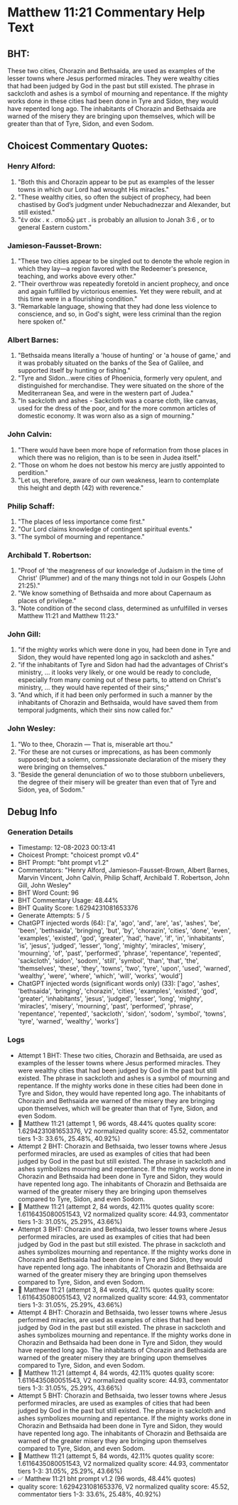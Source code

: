 # Matthew 11:21 Commentary Help Text

## BHT:
These two cities, Chorazin and Bethsaida, are used as examples of the lesser towns where Jesus performed miracles. They were wealthy cities that had been judged by God in the past but still existed. The phrase in sackcloth and ashes is a symbol of mourning and repentance. If the mighty works done in these cities had been done in Tyre and Sidon, they would have repented long ago. The inhabitants of Chorazin and Bethsaida are warned of the misery they are bringing upon themselves, which will be greater than that of Tyre, Sidon, and even Sodom.

## Choicest Commentary Quotes:
### Henry Alford:
1. "Both this and Chorazin appear to be put as examples of the lesser towns in which our Lord had wrought His miracles."
2. "These wealthy cities, so often the subject of prophecy, had been chastised by God’s judgment under Nebuchadnezzar and Alexander, but still existed."
3. "ἐν σάκ . κ . σποδῷ μετ . is probably an allusion to Jonah 3:6 , or to general Eastern custom."

### Jamieson-Fausset-Brown:
1. "These two cities appear to be singled out to denote the whole region in which they lay—a region favored with the Redeemer's presence, teaching, and works above every other."
2. "Their overthrow was repeatedly foretold in ancient prophecy, and once and again fulfilled by victorious enemies. Yet they were rebuilt, and at this time were in a flourishing condition."
3. "Remarkable language, showing that they had done less violence to conscience, and so, in God's sight, were less criminal than the region here spoken of."

### Albert Barnes:
1. "Bethsaida means literally a 'house of hunting' or 'a house of game,' and it was probably situated on the banks of the Sea of Galilee, and supported itself by hunting or fishing."
2. "Tyre and Sidon...were cities of Phoenicia, formerly very opulent, and distinguished for merchandise. They were situated on the shore of the Mediterranean Sea, and were in the western part of Judea."
3. "In sackcloth and ashes - Sackcloth was a coarse cloth, like canvas, used for the dress of the poor, and for the more common articles of domestic economy. It was worn also as a sign of mourning."

### John Calvin:
1. "There would have been more hope of reformation from those places in which there was no religion, than is to be seen in Judea itself."
2. "Those on whom he does not bestow his mercy are justly appointed to perdition."
3. "Let us, therefore, aware of our own weakness, learn to contemplate this height and depth (42) with reverence."

### Philip Schaff:
1. "The places of less importance come first."
2. "Our Lord claims knowledge of contingent spiritual events."
3. "The symbol of mourning and repentance."

### Archibald T. Robertson:
1. "Proof of 'the meagreness of our knowledge of Judaism in the time of Christ' (Plummer) and of the many things not told in our Gospels (John 21:25)."
2. "We know something of Bethsaida and more about Capernaum as places of privilege."
3. "Note condition of the second class, determined as unfulfilled in verses Matthew 11:21 and Matthew 11:23."

### John Gill:
1. "if the mighty works which were done in you, had been done in Tyre and Sidon, they would have repented long ago in sackcloth and ashes."
2. "if the inhabitants of Tyre and Sidon had had the advantages of Christ's ministry, ... it looks very likely, or one would be ready to conclude, especially from many coming out of these parts, to attend on Christ's ministry, ... they would have repented of their sins;"
3. "And which, if it had been only performed in such a manner by the inhabitants of Chorazin and Bethsaida, would have saved them from temporal judgments, which their sins now called for."

### John Wesley:
1. "Wo to thee, Chorazin — That is, miserable art thou."
2. "For these are not curses or imprecations, as has been commonly supposed; but a solemn, compassionate declaration of the misery they were bringing on themselves."
3. "Beside the general denunciation of wo to those stubborn unbelievers, the degree of their misery will be greater than even that of Tyre and Sidon, yea, of Sodom."


## Debug Info
### Generation Details
- Timestamp: 12-08-2023 00:13:41
- Choicest Prompt: "choicest prompt v0.4"
- BHT Prompt: "bht prompt v1.2"
- Commentators: "Henry Alford, Jamieson-Fausset-Brown, Albert Barnes, Marvin Vincent, John Calvin, Philip Schaff, Archibald T. Robertson, John Gill, John Wesley"
- BHT Word Count: 96
- BHT Commentary Usage: 48.44%
- BHT Quality Score: 1.6294231081653376
- Generate Attempts: 5 / 5
- ChatGPT injected words (64):
	['a', 'ago', 'and', 'are', 'as', 'ashes', 'be', 'been', 'bethsaida', 'bringing', 'but', 'by', 'chorazin', 'cities', 'done', 'even', 'examples', 'existed', 'god', 'greater', 'had', 'have', 'if', 'in', 'inhabitants', 'is', 'jesus', 'judged', 'lesser', 'long', 'mighty', 'miracles', 'misery', 'mourning', 'of', 'past', 'performed', 'phrase', 'repentance', 'repented', 'sackcloth', 'sidon', 'sodom', 'still', 'symbol', 'than', 'that', 'the', 'themselves', 'these', 'they', 'towns', 'two', 'tyre', 'upon', 'used', 'warned', 'wealthy', 'were', 'where', 'which', 'will', 'works', 'would']
- ChatGPT injected words (significant words only) (33):
	['ago', 'ashes', 'bethsaida', 'bringing', 'chorazin', 'cities', 'examples', 'existed', 'god', 'greater', 'inhabitants', 'jesus', 'judged', 'lesser', 'long', 'mighty', 'miracles', 'misery', 'mourning', 'past', 'performed', 'phrase', 'repentance', 'repented', 'sackcloth', 'sidon', 'sodom', 'symbol', 'towns', 'tyre', 'warned', 'wealthy', 'works']

### Logs
- Attempt 1 BHT: These two cities, Chorazin and Bethsaida, are used as examples of the lesser towns where Jesus performed miracles. They were wealthy cities that had been judged by God in the past but still existed. The phrase in sackcloth and ashes is a symbol of mourning and repentance. If the mighty works done in these cities had been done in Tyre and Sidon, they would have repented long ago. The inhabitants of Chorazin and Bethsaida are warned of the misery they are bringing upon themselves, which will be greater than that of Tyre, Sidon, and even Sodom.
- 🔄 Matthew 11:21 (attempt 1, 96 words, 48.44% quotes quality score: 1.6294231081653376, V2 normalized quality score: 45.52, commentator tiers 1-3: 33.6%, 25.48%, 40.92%)
- Attempt 2 BHT: Chorazin and Bethsaida, two lesser towns where Jesus performed miracles, are used as examples of cities that had been judged by God in the past but still existed. The phrase in sackcloth and ashes symbolizes mourning and repentance. If the mighty works done in Chorazin and Bethsaida had been done in Tyre and Sidon, they would have repented long ago. The inhabitants of Chorazin and Bethsaida are warned of the greater misery they are bringing upon themselves compared to Tyre, Sidon, and even Sodom.
- 🔄 Matthew 11:21 (attempt 2, 84 words, 42.11% quotes quality score: 1.6116435080051543, V2 normalized quality score: 44.93, commentator tiers 1-3: 31.05%, 25.29%, 43.66%)
- Attempt 3 BHT: Chorazin and Bethsaida, two lesser towns where Jesus performed miracles, are used as examples of cities that had been judged by God in the past but still existed. The phrase in sackcloth and ashes symbolizes mourning and repentance. If the mighty works done in Chorazin and Bethsaida had been done in Tyre and Sidon, they would have repented long ago. The inhabitants of Chorazin and Bethsaida are warned of the greater misery they are bringing upon themselves compared to Tyre, Sidon, and even Sodom.
- 🔄 Matthew 11:21 (attempt 3, 84 words, 42.11% quotes quality score: 1.6116435080051543, V2 normalized quality score: 44.93, commentator tiers 1-3: 31.05%, 25.29%, 43.66%)
- Attempt 4 BHT: Chorazin and Bethsaida, two lesser towns where Jesus performed miracles, are used as examples of cities that had been judged by God in the past but still existed. The phrase in sackcloth and ashes symbolizes mourning and repentance. If the mighty works done in Chorazin and Bethsaida had been done in Tyre and Sidon, they would have repented long ago. The inhabitants of Chorazin and Bethsaida are warned of the greater misery they are bringing upon themselves compared to Tyre, Sidon, and even Sodom.
- 🔄 Matthew 11:21 (attempt 4, 84 words, 42.11% quotes quality score: 1.6116435080051543, V2 normalized quality score: 44.93, commentator tiers 1-3: 31.05%, 25.29%, 43.66%)
- Attempt 5 BHT: Chorazin and Bethsaida, two lesser towns where Jesus performed miracles, are used as examples of cities that had been judged by God in the past but still existed. The phrase in sackcloth and ashes symbolizes mourning and repentance. If the mighty works done in Chorazin and Bethsaida had been done in Tyre and Sidon, they would have repented long ago. The inhabitants of Chorazin and Bethsaida are warned of the greater misery they are bringing upon themselves compared to Tyre, Sidon, and even Sodom.
- 🔄 Matthew 11:21 (attempt 5, 84 words, 42.11% quotes quality score: 1.6116435080051543, V2 normalized quality score: 44.93, commentator tiers 1-3: 31.05%, 25.29%, 43.66%)
- ✅ Matthew 11:21 bht prompt v1.2 (96 words, 48.44% quotes)
- quality score: 1.6294231081653376, V2 normalized quality score: 45.52, commentator tiers 1-3: 33.6%, 25.48%, 40.92%)